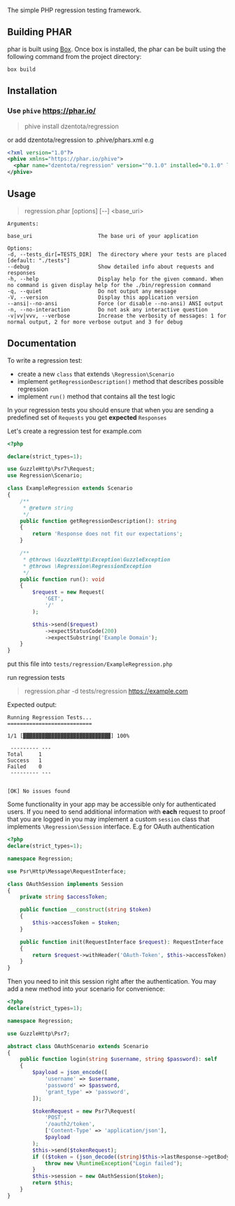 The simple PHP regression testing framework.

## Building PHAR

phar is built using [Box](https://github.com/box-project/). Once box is installed, the phar can be built using
the following command from the project directory:

```
box build
```

## Installation

### Use `phive` https://phar.io/
> phive install dzentota/regression

or add dzentota/regression to .phive/phars.xml e.g

```xml
<?xml version="1.0"?>
<phive xmlns="https://phar.io/phive">
  <phar name="dzentota/regression" version="^0.1.0" installed="0.1.0" location="./vendor/bin/regression.phar" copy="true"/>
</phive>
```

## Usage

> regression.phar [options] [--] <base_uri>

```
Arguments:

base_uri                     The base uri of your application

Options:
-d, --tests_dir[=TESTS_DIR]  The directory where your tests are placed [default: "./tests"]
--debug                      Show detailed info about requests and responses
-h, --help                   Display help for the given command. When no command is given display help for the ./bin/regression command
-q, --quiet                  Do not output any message
-V, --version                Display this application version
--ansi|--no-ansi             Force (or disable --no-ansi) ANSI output
-n, --no-interaction         Do not ask any interactive question
-v|vv|vvv, --verbose         Increase the verbosity of messages: 1 for normal output, 2 for more verbose output and 3 for debug
```
## Documentation

To write a regression test:
- create a new `class` that extends `\Regression\Scenario`
- implement `getRegressionDescription()` method that describes possible regression
- implement `run()` method that contains all the test logic

In your regression tests you should ensure that when you are sending a predefined set of `Requests`
you get **expected** `Responses`

Let's create a regression test for example.com

```php
<?php

declare(strict_types=1);

use GuzzleHttp\Psr7\Request;
use Regression\Scenario;

class ExampleRegression extends Scenario
{
    /**
     * @return string
     */
    public function getRegressionDescription(): string
    {
        return 'Response does not fit our expectations';
    }

    /**
     * @throws \GuzzleHttp\Exception\GuzzleException
     * @throws \Regression\RegressionException
     */
    public function run(): void
    {
        $request = new Request(
            'GET',
            '/'
        );

        $this->send($request)
            ->expectStatusCode(200)
            ->expectSubstring('Example Domain');
    }
}

```
put this file into `tests/regression/ExampleRegression.php`

run regression tests

> regression.phar -d tests/regression https://example.com

Expected output:
```
Running Regression Tests...
===========================

1/1 [▓▓▓▓▓▓▓▓▓▓▓▓▓▓▓▓▓▓▓▓▓▓▓▓▓▓▓▓] 100%

 --------- --- 
Total     1  
Success   1  
Failed    0
 --------- --- 


[OK] No issues found                                                                                                   
```

Some functionality in your app may be accessible only for authenticated users. If you need
to send additional information with **each** request to proof that you are logged in you may
implement a custom `session` class that implements `\Regression\Session` interface. E.g for 
OAuth authentication

```php
<?php
declare(strict_types=1);

namespace Regression;

use Psr\Http\Message\RequestInterface;

class OAuthSession implements Session
{
    private string $accessToken;

    public function __construct(string $token)
    {
        $this->accessToken = $token;
    }

    public function init(RequestInterface $request): RequestInterface
    {
        return $request->withHeader('OAuth-Token', $this->accessToken);
    }
}
```

Then you need to init this session right after the authentication. You may add a new method into your scenario
for convenience:

```php
<?php
declare(strict_types=1);

namespace Regression;

use GuzzleHttp\Psr7;

abstract class OAuthScenario extends Scenario
{
    public function login(string $username, string $password): self
    {
        $payload = json_encode([
            'username' => $username,
            'password' => $password,
            'grant_type' => 'password',
        ]);

        $tokenRequest = new Psr7\Request(
            'POST',
            '/oauth2/token',
            ['Content-Type' => 'application/json'],
            $payload
        );
        $this->send($tokenRequest);
        if (($token = (json_decode((string)$this->lastResponse->getBody()))->access_token) === null) {
            throw new \RuntimeException("Login failed");
        }
        $this->session = new OAuthSession($token);
        return $this;
    }
}
```
